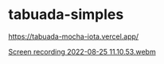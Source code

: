# tabuada-simples


https://tabuada-mocha-iota.vercel.app/



[Screen recording 2022-08-25 11.10.53.webm](https://user-images.githubusercontent.com/109696840/186703022-771be3fa-ddc5-4a3b-b3e8-2618ae3042ae.webm)
